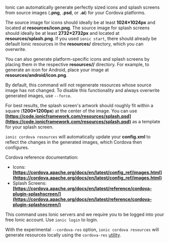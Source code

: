 Ionic can automatically generate perfectly sized icons and splash screens from source images (**.png**, **.psd**, or **.ai**) for your Cordova platforms.

The source image for icons should ideally be at least **1024×1024px** and located at **resources/icon.png**. The source image for splash screens should ideally be at least **2732×2732px** and located at **resources/splash.png**. If you used `ionic start`, there should already be default Ionic resources in the **resources/** directory, which you can overwrite.

You can also generate platform-specific icons and splash screens by placing them in the respective **resources/<platform>/** directory. For example, to generate an icon for Android, place your image at **resources/android/icon.png**.

By default, this command will not regenerate resources whose source image has not changed. To disable this functionality and always overwrite generated images, use `--force`.

For best results, the splash screen's artwork should roughly fit within a square (**1200×1200px**) at the center of the image. You can use **[https://code.ionicframework.com/resources/splash.psd](https://code.ionicframework.com/resources/splash.psd)** as a template for your splash screen.

`ionic cordova resources` will automatically update your **config.xml** to reflect the changes in the generated images, which Cordova then configures.

Cordova reference documentation:
- Icons: **[https://cordova.apache.org/docs/en/latest/config_ref/images.html](https://cordova.apache.org/docs/en/latest/config_ref/images.html)**
- Splash Screens: **[https://cordova.apache.org/docs/en/latest/reference/cordova-plugin-splashscreen/](https://cordova.apache.org/docs/en/latest/reference/cordova-plugin-splashscreen/)**

This command uses Ionic servers and we require you to be logged into your free Ionic account. Use `ionic login` to login.

With the experimental `--cordova-res` option, `ionic cordova resources` will generate resources locally using the `cordova-res` [utility](https://github.com/ionic-team/cordova-res).